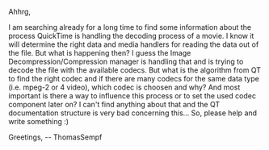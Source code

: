 Ahhrg,

I am searching already for a long time to find some information about the process QuickTime is handling the decoding process of a movie. I know it will determine the right data and media handlers for reading the data out of the file. But what is happening then? I guess the Image Decompression/Compression manager is handling that and is trying to decode the file with the available codecs. But what is the algorithm from QT to find the right codec and if there are many codecs for the same data type (i.e. mpeg-2 or 4 video), which codec is choosen and why? And most important is there a way to influence this process or to set the used codec component later on?
I can't find anything about that and the QT documentation structure is very bad concerning this...
So, please help and write something :)

Greetings,
-- ThomasSempf
